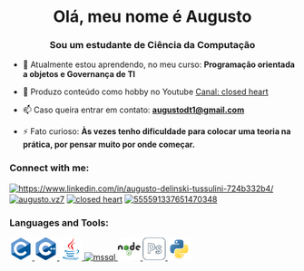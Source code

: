 <h1 align="center">Olá, meu nome é Augusto</h1>
<h3 align="center">Sou um estudante de Ciência da Computação</h3>

- 🌱 Atualmente estou aprendendo, no meu curso: **Programação orientada a objetos e Governança de TI**

- 👯 Produzo conteúdo como hobby no Youtube [Canal: closed heart](https://www.youtube.com/@closed_heart47)

- 📫 Caso queira entrar em contato: **augustodt1@gmail.com**

- ⚡ Fato curioso: **Às vezes tenho dificuldade para colocar uma teoria na prática, por pensar muito por onde começar.**

<h3 align="left">Connect with me:</h3>
<p align="left">
<a href="https://linkedin.com/in/https://www.linkedin.com/in/augusto-delinski-tussulini-724b332b4/" target="blank"><img align="center" src="https://raw.githubusercontent.com/rahuldkjain/github-profile-readme-generator/master/src/images/icons/Social/linked-in-alt.svg" alt="https://www.linkedin.com/in/augusto-delinski-tussulini-724b332b4/" height="30" width="40" /></a>
<a href="https://instagram.com/augusto.vz7" target="blank"><img align="center" src="https://raw.githubusercontent.com/rahuldkjain/github-profile-readme-generator/master/src/images/icons/Social/instagram.svg" alt="augusto.vz7" height="30" width="40" /></a>
<a href="https://www.youtube.com/c/closed heart" target="blank"><img align="center" src="https://raw.githubusercontent.com/rahuldkjain/github-profile-readme-generator/master/src/images/icons/Social/youtube.svg" alt="closed heart" height="30" width="40" /></a>
<a href="https://discord.gg/555591337651470348" target="blank"><img align="center" src="https://raw.githubusercontent.com/rahuldkjain/github-profile-readme-generator/master/src/images/icons/Social/discord.svg" alt="555591337651470348" height="30" width="40" /></a>
</p>

<h3 align="left">Languages and Tools:</h3>
<p align="left"> <a href="https://www.cprogramming.com/" target="_blank" rel="noreferrer"> <img src="https://raw.githubusercontent.com/devicons/devicon/master/icons/c/c-original.svg" alt="c" width="40" height="40"/> </a> <a href="https://www.w3schools.com/cpp/" target="_blank" rel="noreferrer"> <img src="https://raw.githubusercontent.com/devicons/devicon/master/icons/cplusplus/cplusplus-original.svg" alt="cplusplus" width="40" height="40"/> </a> <a href="https://www.java.com" target="_blank" rel="noreferrer"> <img src="https://raw.githubusercontent.com/devicons/devicon/master/icons/java/java-original.svg" alt="java" width="40" height="40"/> </a> <a href="https://www.microsoft.com/en-us/sql-server" target="_blank" rel="noreferrer"> <img src="https://www.svgrepo.com/show/303229/microsoft-sql-server-logo.svg" alt="mssql" width="40" height="40"/> </a> <a href="https://nodejs.org" target="_blank" rel="noreferrer"> <img src="https://raw.githubusercontent.com/devicons/devicon/master/icons/nodejs/nodejs-original-wordmark.svg" alt="nodejs" width="40" height="40"/> </a> <a href="https://www.photoshop.com/en" target="_blank" rel="noreferrer"> <img src="https://raw.githubusercontent.com/devicons/devicon/master/icons/photoshop/photoshop-line.svg" alt="photoshop" width="40" height="40"/> </a> <a href="https://www.python.org" target="_blank" rel="noreferrer"> <img src="https://raw.githubusercontent.com/devicons/devicon/master/icons/python/python-original.svg" alt="python" width="40" height="40"/> </a> </p>
